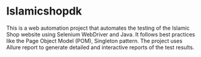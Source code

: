 # Islamicshopdk
 This is a web automation project that automates the testing of the Islamic Shop website using Selenium WebDriver and Java. It follows best practices like the Page Object Model (POM), Singleton pattern. The project uses Allure report to generate detailed and interactive reports of the test results.

